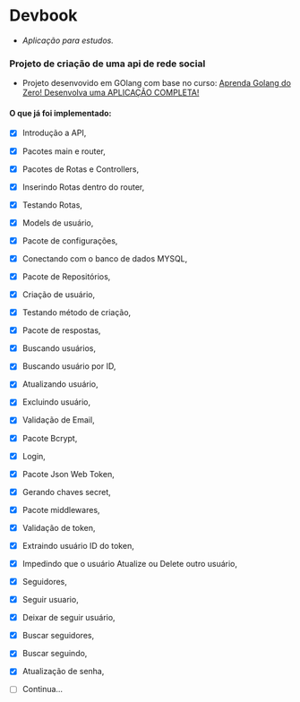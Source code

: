# Devbook
- *Aplicação para estudos.*

### Projeto de criação de uma api de rede social
- Projeto desenvovido em GOlang com base no curso: [Aprenda Golang do Zero! Desenvolva uma APLICAÇÃO COMPLETA!](https://www.udemy.com/course/aprenda-golang-do-zero-desenvolva-uma-aplicacao-completa/)

#### O que já foi implementado:
- [x] Introdução a API,
- [x] Pacotes main e router,
- [x] Pacotes de Rotas e Controllers,
- [x] Inserindo Rotas dentro do router,
- [x] Testando Rotas,
- [x] Models de usuário,
- [x] Pacote de configurações,
- [x] Conectando com o banco de dados MYSQL,
- [x] Pacote de Repositórios,
- [x] Criação de usuário,
- [x] Testando método de criação,
- [x] Pacote de respostas,
- [x] Buscando usuários,
- [x] Buscando usuário por ID,
- [x] Atualizando usuário,
- [x] Excluindo usuário,
- [x] Validação de Email,
- [x] Pacote Bcrypt,
- [x] Login,
- [x] Pacote Json Web Token,
- [x] Gerando chaves secret,
- [x] Pacote middlewares,
- [x] Validação de token,
- [x] Extraindo usuário ID do token,
- [x] Impedindo que o usuário Atualize ou Delete outro usuário,
- [x] Seguidores,
- [x] Seguir usuario,
- [x] Deixar de seguir usuário,
- [x] Buscar seguidores,
- [x] Buscar seguindo,
- [x] Atualização de senha,
- [ ] Continua...

